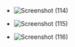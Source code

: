 - ![Screenshot (114)](https://github.com/AryaGunawann/uts-mobile-flutter/assets/113499162/4fc2d03e-520d-4a4d-8492-55ae7d403fd9)

- ![Screenshot (115)](https://github.com/AryaGunawann/uts-mobile-flutter/assets/113499162/b76204d9-393e-4abb-acc4-835eb5f791bc)

- ![Screenshot (116)](https://github.com/AryaGunawann/uts-mobile-flutter/assets/113499162/17869f70-6066-4249-b6a5-5a10ac6f08d1)
